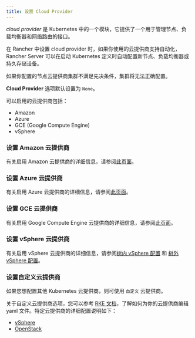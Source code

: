 ```yaml
---
title: 设置 Cloud Provider
---
```


<head>
  <link rel="canonical" href="https://ranchermanager.docs.rancher.com/zh/how-to-guides/new-user-guides/kubernetes-clusters-in-rancher-setup/set-up-cloud-providers"/>
</head>

_cloud provider_ 是 Kubernetes 中的一个模块，它提供了一个用于管理节点、负载均衡器和网络路由的接口。

在 Rancher 中设置 cloud provider 时，如果你使用的云提供商支持自动化，Rancher Server 可以在启动 Kubernetes 定义时自动配置新节点、负载均衡器或持久存储设备。

如果你配置的节点云提供商集群不满足先决条件，集群将无法正确配置。

**Cloud Provider** 选项默认设置为 `None`。

可以启用的云提供商包括：

* Amazon
* Azure
* GCE (Google Compute Engine)
* vSphere

### 设置 Amazon 云提供商

有关启用 Amazon 云提供商的详细信息，请参阅[此页面](amazon.md)。

### 设置 Azure 云提供商

有关启用 Azure 云提供商的详细信息，请参阅[此页面](azure.md)。

### 设置 GCE 云提供商

有关启用 Google Compute Engine 云提供商的详细信息，请参阅[此页面](google-compute-engine.md)。

### 设置 vSphere 云提供商

有关启用 vSphere 云提供商的详细信息，请参阅[树内 vSphere 配置](configure-in-tree-vsphere.md) 和 [树外 vSphere 配置](configure-out-of-tree-vsphere.md)。

### 设置自定义云提供商

如果您想配置其他 Kubernetes 云提供商，则可使用 `自定义` 云提供商。

关于自定义云提供商选项，您可以参考 [RKE 文档](https://rancher.com/docs/rke/latest/en/config-options/cloud-providers/)，了解如何为你的云提供商编辑 yaml 文件。特定云提供商的详细配置说明如下：

- [vSphere](https://rke.docs.rancher.com/config-options/cloud-providers/vsphere)
- [OpenStack](https://rancher.com/docs/rke/latest/en/config-options/cloud-providers/openstack/)
